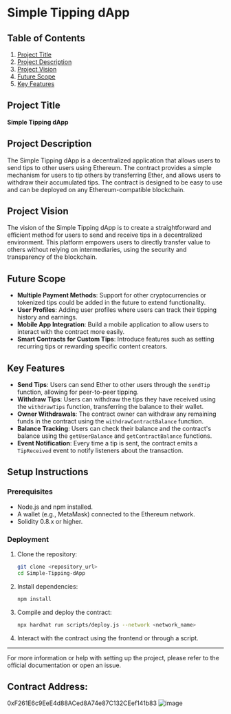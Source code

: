 # Simple Tipping dApp

## Table of Contents
1. [Project Title](#project-title)
2. [Project Description](#project-description)
3. [Project Vision](#project-vision)
4. [Future Scope](#future-scope)
5. [Key Features](#key-features)

## Project Title
**Simple Tipping dApp**

## Project Description
The Simple Tipping dApp is a decentralized application that allows users to send tips to other users using Ethereum. The contract provides a simple mechanism for users to tip others by transferring Ether, and allows users to withdraw their accumulated tips. The contract is designed to be easy to use and can be deployed on any Ethereum-compatible blockchain.

## Project Vision
The vision of the Simple Tipping dApp is to create a straightforward and efficient method for users to send and receive tips in a decentralized environment. This platform empowers users to directly transfer value to others without relying on intermediaries, using the security and transparency of the blockchain.

## Future Scope
- **Multiple Payment Methods**: Support for other cryptocurrencies or tokenized tips could be added in the future to extend functionality.
- **User Profiles**: Adding user profiles where users can track their tipping history and earnings.
- **Mobile App Integration**: Build a mobile application to allow users to interact with the contract more easily.
- **Smart Contracts for Custom Tips**: Introduce features such as setting recurring tips or rewarding specific content creators.

## Key Features
- **Send Tips**: Users can send Ether to other users through the `sendTip` function, allowing for peer-to-peer tipping.
- **Withdraw Tips**: Users can withdraw the tips they have received using the `withdrawTips` function, transferring the balance to their wallet.
- **Owner Withdrawals**: The contract owner can withdraw any remaining funds in the contract using the `withdrawContractBalance` function.
- **Balance Tracking**: Users can check their balance and the contract's balance using the `getUserBalance` and `getContractBalance` functions.
- **Event Notification**: Every time a tip is sent, the contract emits a `TipReceived` event to notify listeners about the transaction.

## Setup Instructions

### Prerequisites
- Node.js and npm installed.
- A wallet (e.g., MetaMask) connected to the Ethereum network.
- Solidity 0.8.x or higher.

### Deployment

1. Clone the repository:
    ```bash
    git clone <repository_url>
    cd Simple-Tipping-dApp
    ```

2. Install dependencies:
    ```bash
    npm install
    ```

3. Compile and deploy the contract:
    ```bash
    npx hardhat run scripts/deploy.js --network <network_name>
    ```

4. Interact with the contract using the frontend or through a script.

---

For more information or help with setting up the project, please refer to the official documentation or open an issue.
## Contract Address:
0xF261E6c9EeE4d88ACed8A74e87C132CEef141b83
![image](https://github.com/user-attachments/assets/e9faa49f-e447-4e25-a405-a9237f0f07ee)

